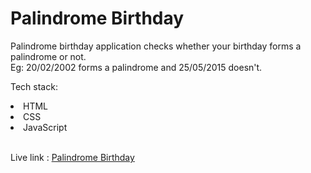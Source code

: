 # Palindrome Birthday 

Palindrome birthday application checks whether your birthday forms a palindrome or not.
<br/>
Eg: 20/02/2002 forms a palindrome and 25/05/2015 doesn't.
<br/>

Tech stack:
<li>HTML</li>
<li>CSS</li>
<li>JavaScript</li>
<br/>

Live link : [Palindrome Birthday](https://ghp-palindrome-birthday.netlify.app/)
